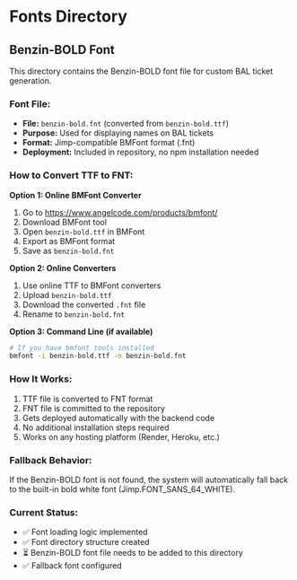 # Fonts Directory

## Benzin-BOLD Font

This directory contains the Benzin-BOLD font file for custom BAL ticket generation.

### Font File:
- **File:** `benzin-bold.fnt` (converted from `benzin-bold.ttf`)
- **Purpose:** Used for displaying names on BAL tickets
- **Format:** Jimp-compatible BMFont format (.fnt)
- **Deployment:** Included in repository, no npm installation needed

### How to Convert TTF to FNT:

**Option 1: Online BMFont Converter**
1. Go to https://www.angelcode.com/products/bmfont/
2. Download BMFont tool
3. Open `benzin-bold.ttf` in BMFont
4. Export as BMFont format
5. Save as `benzin-bold.fnt`

**Option 2: Online Converters**
1. Use online TTF to BMFont converters
2. Upload `benzin-bold.ttf`
3. Download the converted `.fnt` file
4. Rename to `benzin-bold.fnt`

**Option 3: Command Line (if available)**
```bash
# If you have bmfont tools installed
bmfont -i benzin-bold.ttf -o benzin-bold.fnt
```

### How It Works:
1. TTF file is converted to FNT format
2. FNT file is committed to the repository
3. Gets deployed automatically with the backend code
4. No additional installation steps required
5. Works on any hosting platform (Render, Heroku, etc.)

### Fallback Behavior:
If the Benzin-BOLD font is not found, the system will automatically fall back to the built-in bold white font (Jimp.FONT_SANS_64_WHITE).

### Current Status:
- ✅ Font loading logic implemented
- ✅ Font directory structure created
- ⏳ Benzin-BOLD font file needs to be added to this directory
- ✅ Fallback font configured
